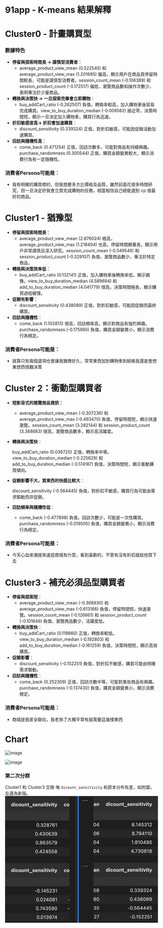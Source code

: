 # 91app - K-means 結果解釋

# Cluster0 - 計畫購買型

### 數據特色

- **停留與探索時間長 → 謹慎型消費者**：
    - average_product_view_mean (0.522545) 和 average_product_view_max (1.201695) 偏高，顯示用戶在商品頁停留時間較長，可能是謹慎型消費者。session_count_mean (-0.106389) 和 session_product_count (-0.172517) 偏低，瀏覽商品數和操作次數少，表明專注於少量商品。
- **轉換與決策快 → 一旦探索完畢會立即購物**：
    - buy_addCart_ratio (-0.262507) 負值，轉換率較高，加入購物車後容易完成購買。view_to_buy_duration_median (-0.009582) 接近零，決策時間短，顯示一旦決定加入購物車，購買行為迅速。
- **折扣敏感度高→ 折扣會加速購買**：
    - discount_sensitivity (0.339324) 正值，對折扣敏感，可能因促銷活動加速購買。
- **回訪與隨機性高**：
    - come_back (0.471254) 正值，回訪次數多，可能對商品有持續興趣。purchase_randomness (0.300544) 正值，購買金額變異較大，顯示消費行為有一定隨機性。

### 消費者Persona可能是：

- 我有明確的購買標的，但我想要多方比價格及品質，雖然前面花很多時間研究，但一旦決定好我會立買完成購物的任務，相當相信自己總能選到 cp 值最好的商品。

# Cluster1 - 猶豫**型**

- **停留與探索時間長**：
    - average_product_view_mean (2.876024) 極高，average_product_view_max (1.218404) 也高，停留時間顯著長，顯示用戶非常謹慎且深入研究。session_count_mean (-0.349546) 和 session_product_count (-0.329107) 負值，瀏覽商品數少，專注於特定商品。
- **轉換與決策效率低**：
    - buy_addCart_ratio (0.132141) 正值，加入購物車後轉換率低，顯示猶豫。view_to_buy_duration_median (4.589694) 和 add_to_buy_duration_median (4.041779) 很高，決策時間極長，顯示購買過程緩慢。
- **促銷有影響**：
    - discount_sensitivity (0.438089) 正值，對折扣敏感，可能因促銷而最終購買。
- **回訪與隨機性**：
    - come_back (1.102813) 很高，回訪頻率高，顯示對商品有強烈興趣。purchase_randomness (-0.175960) 負值，購買金額變異小，顯示消費行為穩定。

### 消費者Persona可能是：

- 就算只有兩個選項也會讓我猶豫好久，常常東西加到購物車到結帳我還是會想東想西很難決策

# **Cluster 2**：衝動型購買者

- **短影音式的閱覽商品資訊：**
    - average_product_view_mean (-0.307236) 和 average_product_view_max (-0.493470) 負值，停留時間短，顯示快速瀏覽。session_count_mean (3.282144) 和 session_product_count (3.388683) 很高，瀏覽商品數多，顯示高活躍度。
- **轉換與決策快**：
    
    buy_addCart_ratio (0.036720) 正值，轉換率中等。view_to_buy_duration_median (-0.225829) 和 add_to_buy_duration_median (-0.174187) 負值，決策時間短，顯示衝動購買傾向。
    
- **促銷影響不大，買東西的快感比較大**：
    
    discount_sensitivity (-0.564445) 負值，對折扣不敏感，購買行為可能由需求驅動而非促銷。
    
- **回訪頻率與隨機性低**：
    - come_back (-0.477898) 負值，回訪次數少，可能是一次性購買。purchase_randomness (-0.019505) 負值，購買金額變異小，顯示消費行為穩定。

### 消費者Persona可能是：

- 今天心血來潮就來速逛商城有什麼，看到喜歡的，不管有沒有折扣就給他買下去

# Cluster3 - 補充必須品型購買者

- **停留與探索短**：
    - average_product_view_mean (-0.368930) 和 average_product_view_max (-0.613166) 負值，停留時間短，快速瀏覽。session_count_mean (-0.126661) 和 session_product_count (-0.101646) 負值，瀏覽商品數少，活躍度低。
- **轉換與決策快**：
    - buy_addCart_ratio (0.119860) 正值，轉換率較低。view_to_buy_duration_median (-0.192803) 和 add_to_buy_duration_median (-0.161259) 負值，決策時間短，顯示高效購買。
- **促銷影響**：
    - discount_sensitivity (-0.152251) 負值，對折扣不敏感，購買可能由明確需求驅動。
- **回訪與隨機性**：
    - come_back (0.252309) 正值，回訪次數中等，可能對某些商品有興趣。purchase_randomness (-0.137430) 負值，購買金額變異小，顯示消費穩定。

### 消費者Persona可能是：

- 商城是我家全聯拉，我老熟了大概平常有就需要這幾樣東西

# Chart

![image](https://github.com/user-attachments/assets/8911800e-3081-4579-9e5a-3b03613c4d80)

![image](https://github.com/user-attachments/assets/7d62edce-a0f8-4c2b-b13a-67e4049dcb0d)


### 第二次分群
Cluster1 和 Cluster3 交換
唯 `dicount_sensitivity` 和原本分布有差，如附圖，左邊為新版。
![alt text](<pic/截圖 2025-05-28 上午9.34.12.png>)
